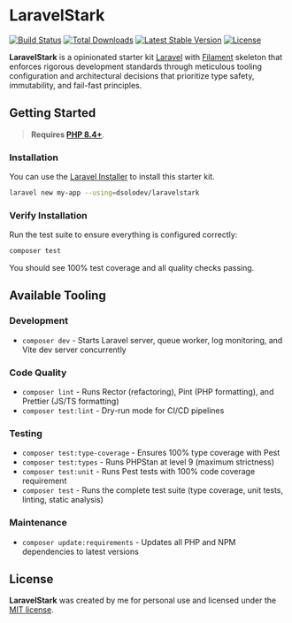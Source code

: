 # LaravelStark

<p>
    <a href="https://github.com/dsolodev/laravelstark/actions"><img src="https://github.com/dsolodev/laravelstark/actions/workflows/tests.yml/badge.svg" alt="Build Status"></a>
    <a href="https://packagist.org/packages/dsolodev/laravelstark"><img src="https://img.shields.io/packagist/dt/dsolodev/laravelstark" alt="Total Downloads"></a>
    <a href="https://packagist.org/packages/dsolodev/laravelstark"><img src="https://img.shields.io/packagist/v/dsolodev/laravelstark" alt="Latest Stable Version"></a>
    <a href="https://packagist.org/packages/dsolodev/laravelstark"><img src="https://img.shields.io/packagist/l/dsolodev/laravelstark" alt="License"></a>
</p>

**LaravelStark** is a opinionated starter kit [Laravel](https://laravel.com) with [Filament](https://filamentphp.com/)
skeleton that enforces rigorous development standards through meticulous
tooling configuration and architectural decisions that prioritize type safety, immutability, and fail-fast principles.

## Getting Started

> **Requires [PHP 8.4+](https://php.net/releases/)**.

### Installation

You can use the [Laravel Installer](https://laravel.com/docs#installing-php) to install this starter kit.

```bash
laravel new my-app --using=dsolodev/laravelstark
```

### Verify Installation

Run the test suite to ensure everything is configured correctly:

```bash
composer test
```

You should see 100% test coverage and all quality checks passing.

## Available Tooling

### Development

- `composer dev` - Starts Laravel server, queue worker, log monitoring, and Vite dev server concurrently

### Code Quality

- `composer lint` - Runs Rector (refactoring), Pint (PHP formatting), and Prettier (JS/TS formatting)
- `composer test:lint` - Dry-run mode for CI/CD pipelines

### Testing

- `composer test:type-coverage` - Ensures 100% type coverage with Pest
- `composer test:types` - Runs PHPStan at level 9 (maximum strictness)
- `composer test:unit` - Runs Pest tests with 100% code coverage requirement
- `composer test` - Runs the complete test suite (type coverage, unit tests, linting, static analysis)

### Maintenance

- `composer update:requirements` - Updates all PHP and NPM dependencies to latest versions

## License

**LaravelStark** was created by me for personal use and licensed under
the [MIT license](https://opensource.org/licenses/MIT).
